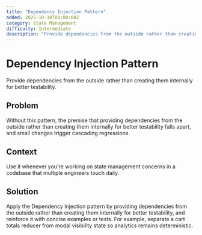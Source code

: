 ```yaml
---
title: "Dependency Injection Pattern"
added: 2025-10-10T00:00:00Z
category: State Management
difficulty: Intermediate
description: "Provide dependencies from the outside rather than creating them internally for better testability."
---
```

# Dependency Injection Pattern

Provide dependencies from the outside rather than creating them internally for better testability.

## Problem

Without this pattern, the premise that providing dependencies from the outside rather than creating them internally for better testability falls apart, and small changes trigger cascading regressions.

## Context

Use it whenever you're working on state management concerns in a codebase that multiple engineers touch daily.

## Solution

Apply the Dependency Injection pattern by providing dependencies from the outside rather than creating them internally for better testability, and reinforce it with concise examples or tests. For example, separate a cart totals reducer from modal visibility state so analytics remains deterministic.
